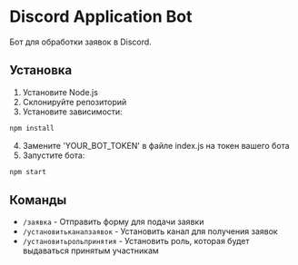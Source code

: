 # Discord Application Bot

Бот для обработки заявок в Discord.

## Установка

1. Установите Node.js
2. Склонируйте репозиторий
3. Установите зависимости:
```bash
npm install
```
4. Замените 'YOUR_BOT_TOKEN' в файле index.js на токен вашего бота
5. Запустите бота:
```bash
npm start
```

## Команды

- `/заявка` - Отправить форму для подачи заявки
- `/установитьканалзаявок` - Установить канал для получения заявок
- `/установитьрольпринятия` - Установить роль, которая будет выдаваться принятым участникам

